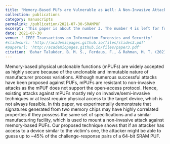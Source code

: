 ```yaml
---
title: "Memory-Based PUFs are Vulnerable as Well: A Non-Invasive Attack Against SRAM PUFs"
collection: publications
category: manuscripts
permalink: /publication/2021-07-30-SRAMPUF
excerpt: 'This paper is about the number 3. The number 4 is left for future work.'
date: 2021-07-30
venue: ' IEEE Transactions on Information Forensics and Security'
#slidesurl: 'http://academicpages.github.io/files/slides3.pdf'
#paperurl: 'http://academicpages.github.io/files/paper3.pdf'
citation: 'Bahar Talukder, B. M. S., Ferdaus, F., & Rahman, M. T. (2021). &quot;Memory-Based PUFs are Vulnerable as Well: A Non-Invasive Attack Against SRAM PUFs.&quot; <i> IEEE Transactions on Information Forensics and Security</i>. 16, 4035-4049.'
---
```


Memory-based physical unclonable functions (mPUFs) are widely accepted as highly secure because of the unclonable and immutable nature of manufacturer process variations. Although numerous successful attacks have been proposed against PUFs, mPUFs are resistant to non-invasive attacks as the mPUF does not support the open-access protocol. Hence, existing attacks against mPUFs mostly rely on invasive/semi-invasive techniques or at least require physical access to the target device, which is not always feasible. In this paper, we experimentally demonstrate that signatures generated from two memory chips may have highly correlated properties if they possess the same set of specifications and a similar manufacturing facility, which is used to mount a non-invasive attack against memory-based PUFs. Our proposed technique shows that if an attacker has access to a device similar to the victim's one, the attacker might be able to guess up to ~45% of the challenge-response pairs of a 64-bit SRAM PUF.
